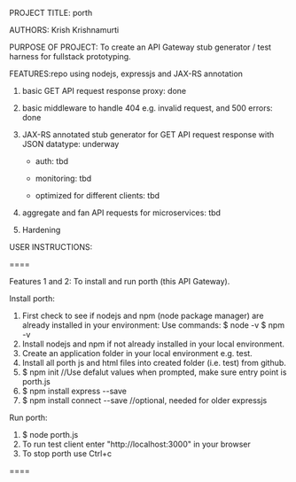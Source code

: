 
PROJECT TITLE: porth

AUTHORS: Krish Krishnamurti

PURPOSE OF PROJECT: To create an API Gateway stub generator / test harness for fullstack prototyping.

FEATURES:repo using nodejs, expressjs and JAX-RS annotation

1. basic GET API request response proxy: done

2. basic middleware to handle 404 e.g. invalid request, and 500 errors: done

3. JAX-RS annotated stub generator for GET API request response with JSON datatype: underway

	- auth: tbd

	- monitoring: tbd

	- optimized for different clients: tbd

4. aggregate and fan API requests for microservices: tbd

5. Hardening

USER INSTRUCTIONS:

====

Features 1 and 2:
To install and run porth (this API Gateway).

Install porth:
1. First check to see if nodejs and npm (node package manager) are already installed in your environment:
	Use commands:	$ node -v
			$ npm -v
2. Install nodejs and npm if not already installed in your local environment.
3. Create an application folder in your local environment e.g. test.
4. Install all porth js and html files into created folder (i.e. test) from github.
5. $ npm init //Use defalut values when prompted, make sure entry point is porth.js
6. $ npm install express --save
7. $ npm install connect --save //optional, needed for older expressjs

Run porth:
1. $ node porth.js
2. To run test client enter "http://localhost:3000" in your browser
3. To stop porth use Ctrl+c

====

